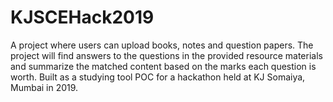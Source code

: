 # KJSCEHack2019
A project where users can upload books, notes and question papers. The project will find answers to the questions in the provided resource materials and summarize the matched content based on the marks each question is worth. Built as a studying tool POC for a hackathon held at KJ Somaiya, Mumbai in 2019.
